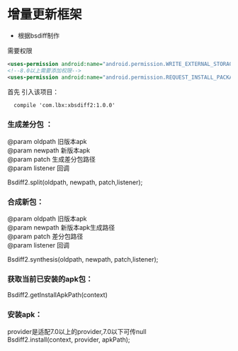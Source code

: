 增量更新框架
===
* 根据bsdiff制作

需要权限
````xml
<uses-permission android:name="android.permission.WRITE_EXTERNAL_STORAGE" />
<!--8.0以上需要添加权限-->
<uses-permission android:name="android.permission.REQUEST_INSTALL_PACKAGES" />
````
首先 引入该项目：

````xml
  compile 'com.lbx:xbsdiff2:1.0.0'
````

### 生成差分包 ：       

 @param oldpath  旧版本apk     
 @param newpath  新版本apk     
 @param patch    生成差分包路径        
 @param listener 回调     
        
 Bsdiff2.split(oldpath, newpath, patch,listener);
### 合成新包：     
@param oldpath  旧版本apk      
@param newpath  新版本apk生成路径      
@param patch    差分包路径       
@param listener 回调      
        
Bsdiff2.synthesis(oldpath, newpath, patch,listener);
### 获取当前已安装的apk包：     
Bsdiff2.getInstallApkPath(context)
### 安装apk：    
provider是适配7.0以上的provider,7.0以下可传null        
Bsdiff2.install(context, provider, apkPath);
